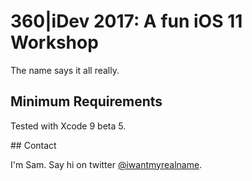 # 360|iDev 2017: A fun iOS 11 Workshop

The name says it all really.

## Minimum Requirements

Tested with Xcode 9 beta 5.

## Contact

I'm Sam. Say hi on twitter [@iwantmyrealname](https://twitter.com/iwantmyrealname).

